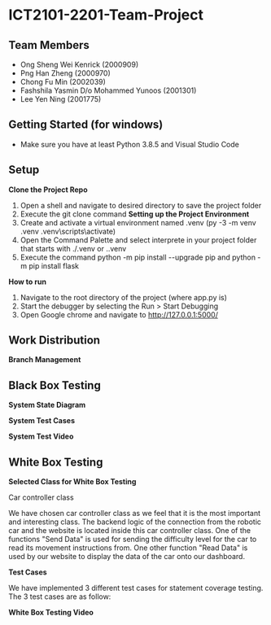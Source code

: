 # ICT2101-2201-Team-Project

## Team Members
- Ong Sheng Wei Kenrick (2000909)
- Png Han Zheng (2000970)
- Chong Fu Min (2002039)
- Fashshila Yasmin D/o Mohammed Yunoos (2001301)
- Lee Yen Ning (2001775)

## Getting Started (for windows)
- Make sure you have at least Python 3.8.5 and Visual Studio Code

## Setup
**Clone the Project Repo**
1. Open a shell and navigate to desired directory to save the project folder
2. Execute the git clone command
**Setting up the Project Environment**
1. Create and activate a virtual environment named .venv
(py -3 -m venv .venv
.venv\scripts\activate)
2. Open the Command Palette and select interprete in your project folder that starts with ./.venv or .\.venv
3. Execute the command python -m pip install --upgrade pip and python -m pip install flask

**How to run**
1. Navigate to the root directory of the project (where app.py is)
2. Start the debugger by selecting the Run > Start Debugging 
3. Open Google chrome and navigate to http://127.0.0.1:5000/

## Work Distribution
**Branch Management**

## Black Box Testing
**System State Diagram**

**System Test Cases**

**System Test Video**
## White Box Testing
**Selected Class for White Box Testing**

Car controller class

We have chosen car controller class as we feel that it is the most important and interesting class. The backend logic of the connection from the robotic car and the website is located inside this car controller class. One of the functions "Send Data" is used for sending the difficulty level for the car to read its movement instructions from. One other function "Read Data" is used by our website to display the data of the car onto our dashboard.

**Test Cases**

We have implemented 3 different test cases for statement coverage testing. The 3 test cases are as follow:


**White Box Testing Video**
